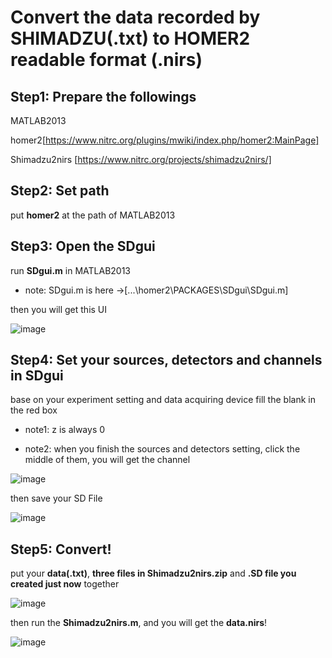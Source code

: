 # Convert the data recorded by SHIMADZU(.txt) to HOMER2 readable format (.nirs)

## Step1: Prepare the followings

MATLAB2013

homer2[https://www.nitrc.org/plugins/mwiki/index.php/homer2:MainPage]

Shimadzu2nirs [https://www.nitrc.org/projects/shimadzu2nirs/]

## Step2: Set path

put **homer2** at the path of MATLAB2013

## Step3: Open the SDgui

run **SDgui.m** in MATLAB2013

- note: SDgui.m is here →[...\homer2\PACKAGES\SDgui\SDgui.m]

then you will get this UI

![image](https://github.com/HaiyanKong/Convert-data.txt-to-data.nirs/blob/main/1.png)

## Step4: Set your sources, detectors and channels in SDgui

base on your experiment setting and data acquiring device fill the blank in the red box

- note1: z is always 0

- note2: when you finish the sources and detectors setting, click the middle of them, you will get the channel

![image](https://github.com/HaiyanKong/Convert-data.txt-to-data.nirs/blob/main/2.png)

then save your SD File

![image](https://github.com/HaiyanKong/Convert-data.txt-to-data.nirs/blob/main/3.png)

## Step5: Convert!

put your **data(.txt)**, **three files in Shimadzu2nirs.zip** and **.SD file you created just now** together

![image](https://github.com/HaiyanKong/Convert-data.txt-to-data.nirs/blob/main/4.png)

then run the **Shimadzu2nirs.m**, and you will get the **data.nirs**!

![image](https://github.com/HaiyanKong/Convert-data.txt-to-data.nirs/blob/main/5.png)
